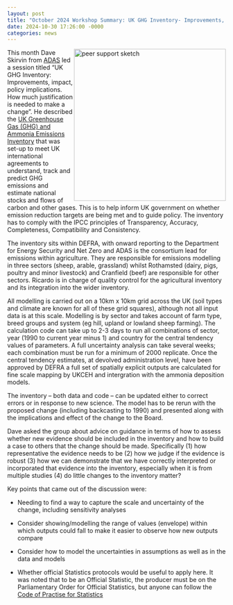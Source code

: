 ```yaml
---
layout: post
title: "October 2024 Workshop Summary: UK GHG Inventory- Improvements, Impact, Policy Implications"
date: 2024-10-30 17:26:00 -0000
categories: news
---
```



<img src="/img/Oct24BlogPicture.png" alt="peer support sketch" width=350px align = "right"> 

This month Dave Skirvin from [ADAS](https://adas.co.uk/) led a session titled “UK GHG Inventory: Improvements, impact, policy implications. How much justification is needed to make a change”.  He described the [UK Greenhouse Gas (GHG) and Ammonia Emissions Inventory](https://naei.energysecurity.gov.uk/) that was set-up to meet UK international agreements to understand, track and predict GHG emissions and estimate national stocks and flows of carbon and other gases. This is to help inform UK government on whether emission reduction targets are being met and to guide policy. The inventory has to comply with the IPCC principles of Transparency, Accuracy, Completeness, Compatibility and Consistency. 

The inventory sits within DEFRA, with onward reporting to the Department for Energy Security and Net Zero and ADAS is the consortium lead for emissions within agriculture. They are responsible for emissions modelling in three sectors (sheep, arable, grassland) whilst Rothamsted (dairy, pigs, poultry and minor livestock) and Cranfield (beef) are responsible for other sectors. Ricardo is in charge of quality control for the agricultural inventory and its integration into the wider inventory. 

All modelling is carried out on a 10km x 10km grid across the UK (soil types and climate are known for all of these grid squares), although not all input data is at this scale. Modelling is by sector and takes account of farm type, breed groups and system (eg hill, upland or lowland sheep farming). The calculation code can take up to 2-3 days to run all combinations of sector, year (1990 to current year minus 1) and country for the central tendency values of parameters. A full uncertainty analysis can take several weeks; each combination must be run for a minimum of 2000 replicate. Once the central tendency estimates, at devolved administration level, have been approved by DEFRA a full set of spatially explicit outputs are calculated for fine scale mapping by UKCEH and intergration with the ammonia deposition models. 

The inventory – both data and code – can be updated either to correct errors or in response to new science. The model has to be rerun with the proposed change (including backcasting to 1990) and presented along with the implications and effect of the change to the Board. 

Dave asked the group about advice on guidance in terms of how to assess whether new evidence should be included in the inventory and how to build a case to others that the change should be made.  Specifically (1) how representative the evidence needs to be (2) how we judge if the evidence is robust (3) how we can demonstrate that we have correctly interpreted or incorporated that evidence into the inventory, especially when it is from multiple studies (4) do little changes to the inventory matter?  

Key points that came out of the discussion were:  

* Needing to find a way to capture the scale and uncertainty of the change, including sensitivity analyses 

* Consider showing/modelling the range of values (envelope) within which outputs could fall to make it easier to observe how new outputs compare 

* Consider how to model the uncertainties in assumptions as well as in the data and models 

* Whether official Statistics protocols would be useful to apply here. It was noted that to be an Official Statistic, the producer must be on the Parliamentary Order for Official Statistics, but anyone can follow the [Code of Practise for Statistics]( https://code.statisticsauthority.gov.uk/)
